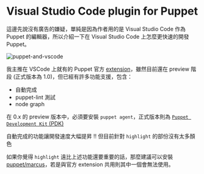 # Visual Studio Code plugin for Puppet

這邊先說沒有廣告的嫌疑，單純是因為作者用的是 Visual Studio Code 作為 Puppet 的編輯器，所以介紹一下在 Visual Studio Code 上怎麼更快速的開發 Puppet。


![puppet-and-vscode](assets/puppet-and-vscode.png)

我主推在 VSCode 上就有的 Puppet 官方 [extension][puppet-vscode-extension-official]，雖然目前還在 preview 階段 (正式版本為 1.0)，但已經有許多功能支援，包含：

- 自動完成
- puppet-lint 測試
- node graph

在 0.x 的 preview 版本中，必須要安裝 `puppet agent`，正式版本則為 [`Puppet Development Kit` (PDK)][pdk]

自動完成的功能讓開發速度大幅提昇 !! 但目前針對 `highlight` 的部份沒有太多顏色

如果你覺得 `highlight` 遠比上述功能還要重要的話，那麼建議可以安裝 [puppet/marcus][puppet-vscode-extension-marcus]，若是與官方 extension 共用則其中一個會無法使用。


[puppet-vscode-extension-marcus]: https://marketplace.visualstudio.com/items?itemName=bitzl.vscode-puppet
[pdk]: https://puppet.com/blog/develop-modules-faster-new-puppet-development-kit
[puppet-node-graph]: https://puppet.com/blog/visualize-your-infrastructure-models
[puppet-vscode-extension-official]: https://puppet.com/blog/announcing-puppet-visual-studio-code